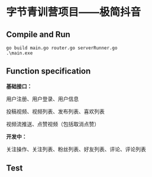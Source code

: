 # 字节青训营项目——极简抖音

## Compile and Run

```shell
go build main.go router.go serverRunner.go
.\main.exe
```

## Function specification

**基础接口：**

用户注册、用户登录、用户信息

投稿视频、视频列表、发布列表、喜欢列表

视频流推送、点赞视频（包括取消点赞）

**开发中：**

关注操作、关注列表、粉丝列表、好友列表、评论、评论列表

## Test



